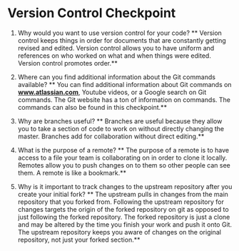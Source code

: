 # Version Control Checkpoint
1. Why would you want to use version control for your code?
 ** Version control keeps things in order for documents that are constantly getting revised and edited. Version control allows you to have uniform and references on who worked on what and when things were edited. Version control promotes order.**

2. Where can you find additional information about the Git commands available?
** You can find additional information about Git commands on __www.atlassian.com__, Youtube videos, or a Google search on Git commands. The Git website has a ton of information on commands. The commands can also be found in this checkpoint.**
3. Why are branches useful?
** Branches are useful because they allow you to take a section of code to work on without directly changing the master. Branches add for collaboration without direct editing.**

4. What is the purpose of a remote?
** The purpose of a remote is to have access to a file your team is collaborating on in order to clone it locally. Remotes allow you to push changes on to them so other people can see them. A remote is like a bookmark.**

5. Why is it important to track changes to the upstream repository after you create your initial fork?
** The upstream pulls in changes from the main repository that you forked from. Following the upstream repository for changes targets the origin of the forked repository on git as opposed to just following the forked repository. The forked repository is just a clone and may be altered by the time you finish your work and push it onto Git. The upstream repository keeps you aware of changes on the original repository, not just your forked section.**

